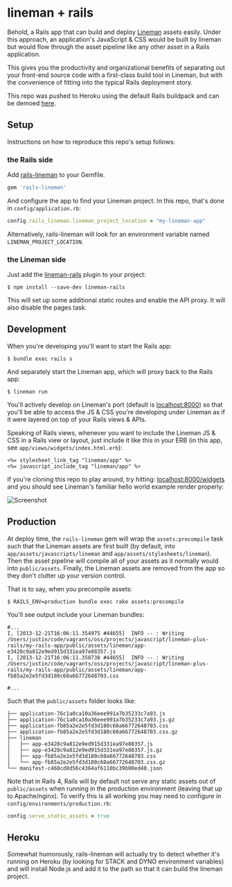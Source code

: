 # lineman + rails

Behold, a Rails app that can build and deploy [Lineman](http://linemanjs.com) assets easily. Under this
approach, an application's JavaScript & CSS would be built by lineman but would
flow through the asset pipeline like any other asset in a Rails application.

This gives you the productivity and organizational benefits of separating out your
front-end source code with a first-class build tool in Lineman, but with the convenience
of fitting into the typical Rails deployment story.

This repo was pushed to Heroku using the default Rails buildpack and can be
demoed [here](http://mysterious-retreat-8708.herokuapp.com/widgets).

## Setup

Instructions on how to reproduce this repo's setup follows:

### the Rails side

Add [rails-lineman](https://github.com/testdouble/rails-lineman) to your Gemfile.

``` ruby
gem 'rails-lineman'
```

And configure the app to find your Lineman project. In this repo, that's done in `config/application.rb`:

``` ruby
config.rails_lineman.lineman_project_location = "my-lineman-app"
```

Alternatively, rails-lineman will look for an environment variable named `LINEMAN_PROJECT_LOCATION`.

### the Lineman side

Just add the [lineman-rails](https://github.com/testdouble/lineman-rails) plugin to your project:

```
$ npm install --save-dev lineman-rails
```

This will set up some additional static routes and enable the API proxy.
It will also disable the pages task.

## Development

When you're developing you'll want to start the Rails app:

```
$ bundle exec rails s
```

And separately start the Lineman app, which will proxy back to the Rails app:

```
$ lineman run
```

You'll actively develop on Lineman's port (default is [localhost:8000](http://localhost:8000))
so that you'll be able to access the JS & CSS you're developing under Lineman as if it were layered
on top of your Rails views & APIs.

Speaking of Rails views, whenever you want to include the Lineman JS & CSS in a Rails view or layout,
just include it like this in your ERB (in this app, see `app/views/widgets/index.html.erb`):

``` erb
<%= stylesheet_link_tag "lineman/app" %>
<%= javascript_include_tag "lineman/app" %>
```

If you're cloning this repo to play around, try hitting: [localhost:8000/widgets](http://localhost:8000/widgets)
and you should see Lineman's familiar hello world example render properly:

![Screenshot](http://f.cl.ly/items/2z32393h001w1a3S0K3f/Screen%20Shot%202013-12-21%20at%2016.01.23.png)

## Production

At deploy time, the `rails-lineman` gem will wrap the `assets:precompile` task such
that the Lineman assets are first built (by default, into
`app/assets/javascripts/lineman` and `app/assets/stylesheets/lineman`). Then the
asset pipeline will compile all of your assets as it normally would into
`public/assets`. Finally, the Lineman assets are removed from the app so they
don't clutter up your version control.

That is to say, when you precompile assets:

```
$ RAILS_ENV=production bundle exec rake assets:precompile
```

You'll see output include your Lineman bundles:

```
#...
I, [2013-12-21T16:06:11.354975 #44655]  INFO -- : Writing /Users/justin/code/vagrants/oss/projects/javascript/lineman-plus-rails/my-rails-app/public/assets/lineman/app-e3428c9a812e9ed915d331ea97e88357.js
I, [2013-12-21T16:06:11.358738 #44655]  INFO -- : Writing /Users/justin/code/vagrants/oss/projects/javascript/lineman-plus-rails/my-rails-app/public/assets/lineman/app-fb85a2e2e5fd3d180c60a66772648703.css

#...
```

Such that the `public/assets` folder looks like:

```
├── application-76c1a0ca10a36eee991a7b35233c7a93.js
├── application-76c1a0ca10a36eee991a7b35233c7a93.js.gz
├── application-fb85a2e2e5fd3d180c60a66772648703.css
├── application-fb85a2e2e5fd3d180c60a66772648703.css.gz
├── lineman
│   ├── app-e3428c9a812e9ed915d331ea97e88357.js
│   ├── app-e3428c9a812e9ed915d331ea97e88357.js.gz
│   ├── app-fb85a2e2e5fd3d180c60a66772648703.css
│   └── app-fb85a2e2e5fd3d180c60a66772648703.css.gz
└── manifest-c468cd8d56c4364af6110bc39b00ed40.json
```

Note that in Rails 4, Rails will by default not serve any static assets out of
`public/assets` when running in the production environment (leaving that up to
Apache/nginx). To verify this is all working you may need to configure in
`config/environments/production.rb`:

``` ruby
config.serve_static_assets = true
```

## Heroku

Somewhat humorously, rails-lineman will actually try to detect whether it's running on Heroku
(by looking for STACK and DYNO environment variables) and will install Node.js and add it to
the path so that it can build the lineman project.

